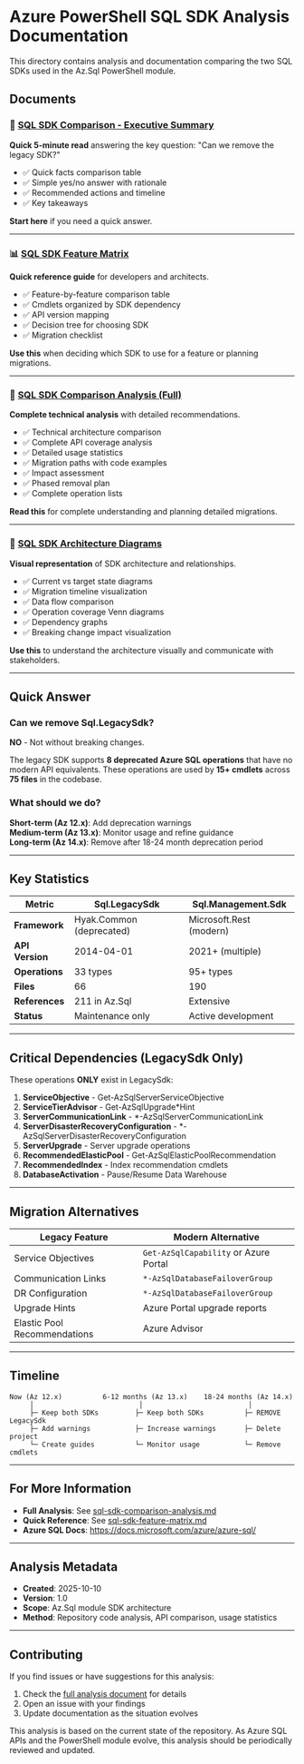 # Azure PowerShell SQL SDK Analysis Documentation

This directory contains analysis and documentation comparing the two SQL SDKs used in the Az.Sql PowerShell module.

## Documents

### 📄 [SQL SDK Comparison - Executive Summary](./sql-sdk-comparison-summary.md)
**Quick 5-minute read** answering the key question: "Can we remove the legacy SDK?"

- ✅ Quick facts comparison table
- ✅ Simple yes/no answer with rationale
- ✅ Recommended actions and timeline
- ✅ Key takeaways

**Start here** if you need a quick answer.

---

### 📊 [SQL SDK Feature Matrix](./sql-sdk-feature-matrix.md)
**Quick reference guide** for developers and architects.

- ✅ Feature-by-feature comparison table
- ✅ Cmdlets organized by SDK dependency
- ✅ API version mapping
- ✅ Decision tree for choosing SDK
- ✅ Migration checklist

**Use this** when deciding which SDK to use for a feature or planning migrations.

---

### 📖 [SQL SDK Comparison Analysis (Full)](./sql-sdk-comparison-analysis.md)
**Complete technical analysis** with detailed recommendations.

- ✅ Technical architecture comparison
- ✅ Complete API coverage analysis
- ✅ Detailed usage statistics
- ✅ Migration paths with code examples
- ✅ Impact assessment
- ✅ Phased removal plan
- ✅ Complete operation lists

**Read this** for complete understanding and planning detailed migrations.

---

### 📐 [SQL SDK Architecture Diagrams](./sql-sdk-architecture-diagram.md)
**Visual representation** of SDK architecture and relationships.

- ✅ Current vs target state diagrams
- ✅ Migration timeline visualization
- ✅ Data flow comparison
- ✅ Operation coverage Venn diagrams
- ✅ Dependency graphs
- ✅ Breaking change impact visualization

**Use this** to understand the architecture visually and communicate with stakeholders.

---

## Quick Answer

### Can we remove Sql.LegacySdk?

**NO** - Not without breaking changes.

The legacy SDK supports **8 deprecated Azure SQL operations** that have no modern API equivalents. These operations are used by **15+ cmdlets** across **75 files** in the codebase.

### What should we do?

**Short-term (Az 12.x)**: Add deprecation warnings  
**Medium-term (Az 13.x)**: Monitor usage and refine guidance  
**Long-term (Az 14.x)**: Remove after 18-24 month deprecation period

---

## Key Statistics

| Metric | Sql.LegacySdk | Sql.Management.Sdk |
|--------|---------------|-------------------|
| **Framework** | Hyak.Common (deprecated) | Microsoft.Rest (modern) |
| **API Version** | 2014-04-01 | 2021+ (multiple) |
| **Operations** | 33 types | 95+ types |
| **Files** | 66 | 190 |
| **References** | 211 in Az.Sql | Extensive |
| **Status** | Maintenance only | Active development |

---

## Critical Dependencies (LegacySdk Only)

These operations **ONLY** exist in LegacySdk:

1. **ServiceObjective** - Get-AzSqlServerServiceObjective
2. **ServiceTierAdvisor** - Get-AzSqlUpgrade*Hint  
3. **ServerCommunicationLink** - *-AzSqlServerCommunicationLink
4. **ServerDisasterRecoveryConfiguration** - *-AzSqlServerDisasterRecoveryConfiguration
5. **ServerUpgrade** - Server upgrade operations
6. **RecommendedElasticPool** - Get-AzSqlElasticPoolRecommendation
7. **RecommendedIndex** - Index recommendation cmdlets
8. **DatabaseActivation** - Pause/Resume Data Warehouse

---

## Migration Alternatives

| Legacy Feature | Modern Alternative |
|----------------|-------------------|
| Service Objectives | `Get-AzSqlCapability` or Azure Portal |
| Communication Links | `*-AzSqlDatabaseFailoverGroup` |
| DR Configuration | `*-AzSqlDatabaseFailoverGroup` |
| Upgrade Hints | Azure Portal upgrade reports |
| Elastic Pool Recommendations | Azure Advisor |

---

## Timeline

```
Now (Az 12.x)          6-12 months (Az 13.x)    18-24 months (Az 14.x)
     │                          │                          │
     ├─ Keep both SDKs         ├─ Keep both SDKs          ├─ REMOVE LegacySdk
     ├─ Add warnings           ├─ Increase warnings       ├─ Delete project
     └─ Create guides          └─ Monitor usage           └─ Remove cmdlets
```

---

## For More Information

- **Full Analysis**: See [sql-sdk-comparison-analysis.md](./sql-sdk-comparison-analysis.md)
- **Quick Reference**: See [sql-sdk-feature-matrix.md](./sql-sdk-feature-matrix.md)
- **Azure SQL Docs**: https://docs.microsoft.com/azure/azure-sql/

---

## Analysis Metadata

- **Created**: 2025-10-10
- **Version**: 1.0
- **Scope**: Az.Sql module SDK architecture
- **Method**: Repository code analysis, API comparison, usage statistics

---

## Contributing

If you find issues or have suggestions for this analysis:

1. Check the [full analysis document](./sql-sdk-comparison-analysis.md) for details
2. Open an issue with your findings
3. Update documentation as the situation evolves

This analysis is based on the current state of the repository. As Azure SQL APIs and the PowerShell module evolve, this analysis should be periodically reviewed and updated.
